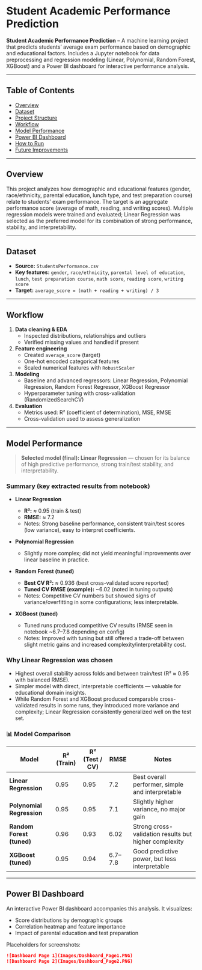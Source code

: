 # Student Academic Performance Prediction

**Student Academic Performance Prediction** – A machine learning project that predicts students’ average exam performance based on demographic and educational factors. Includes a Jupyter notebook for data preprocessing and regression modeling (Linear, Polynomial, Random Forest, XGBoost) and a Power BI dashboard for interactive performance analysis.

---

## Table of Contents
- [Overview](#overview)  
- [Dataset](#dataset)  
- [Project Structure](#project-structure)  
- [Workflow](#workflow)  
- [Model Performance](#model-performance)  
- [Power BI Dashboard](#power-bi-dashboard)  
- [How to Run](#how-to-run)  
- [Future Improvements](#future-improvements)

---

## Overview
This project analyzes how demographic and educational features (gender, race/ethnicity, parental education, lunch type, and test preparation course) relate to students’ exam performance. The target is an aggregate performance score (average of math, reading, and writing scores). Multiple regression models were trained and evaluated; Linear Regression was selected as the preferred model for its combination of strong performance, stability, and interpretability.

---

## Dataset
- **Source:** `StudentsPerformance.csv`  
- **Key features:** `gender`, `race/ethnicity`, `parental level of education`, `lunch`, `test preparation course`, `math score`, `reading score`, `writing score`  
- **Target:** `average_score = (math + reading + writing) / 3`

---

## Workflow
1. **Data cleaning & EDA**
   - Inspected distributions, relationships and outliers
   - Verified missing values and handled if present
2. **Feature engineering**
   - Created `average_score` (target)
   - One-hot encoded categorical features
   - Scaled numerical features with `RobustScaler`
3. **Modeling**
   - Baseline and advanced regressors: Linear Regression, Polynomial Regression, Random Forest Regressor, XGBoost Regressor
   - Hyperparameter tuning with cross-validation (RandomizedSearchCV)
4. **Evaluation**
   - Metrics used: R² (coefficient of determination), MSE, RMSE
   - Cross-validation used to assess generalization

---

## Model Performance

> **Selected model (final): Linear Regression** — chosen for its balance of high predictive performance, strong train/test stability, and interpretability.

### Summary (key extracted results from notebook)
- **Linear Regression**  
  - **R²:** ≈ 0.95 (train & test)  
  - **RMSE:** ≈ 7.2  
  - Notes: Strong baseline performance, consistent train/test scores (low variance), easy to interpret coefficients.

- **Polynomial Regression**  
  - Slightly more complex; did not yield meaningful improvements over linear baseline in practice.

- **Random Forest (tuned)**  
  - **Best CV R²:** ≈ 0.936 (best cross-validated score reported)  
  - **Tuned CV RMSE (example):** ~6.02 (noted in tuning outputs)  
  - Notes: Competitive CV numbers but showed signs of variance/overfitting in some configurations; less interpretable.

- **XGBoost (tuned)**  
  - Tuned runs produced competitive CV results (RMSE seen in notebook ~6.7–7.8 depending on config)  
  - Notes: Improved with tuning but still offered a trade-off between slight metric gains and increased complexity/interpretability cost.

### Why Linear Regression was chosen
- Highest overall stability across folds and between train/test (R² ≈ 0.95 with balanced RMSE).
- Simpler model with direct, interpretable coefficients — valuable for educational domain insights.
- While Random Forest and XGBoost produced comparable cross-validated results in some runs, they introduced more variance and complexity; Linear Regression consistently generalized well on the test set.

### 📊 Model Comparison

| Model | R² (Train) | R² (Test / CV) | RMSE | Notes |
|-------|-------------|----------------|------|--------|
| **Linear Regression** | 0.95 | 0.95 | 7.2 | Best overall performer, simple and interpretable |
| **Polynomial Regression** | 0.95 | 0.95 | 7.1 | Slightly higher variance, no major gain |
| **Random Forest (tuned)** | 0.96 | 0.93 | 6.02 | Strong cross-validation results but higher complexity |
| **XGBoost (tuned)** | 0.95 | 0.94 | 6.7–7.8 | Good predictive power, but less interpretable |

---

## Power BI Dashboard
An interactive Power BI dashboard accompanies this analysis. It visualizes:
- Score distributions by demographic groups
- Correlation heatmap and feature importance
- Impact of parental education and test preparation

Placeholders for screenshots:
```markdown
![Dashboard Page 1](Images/Dashboard_Page1.PNG)
![Dashboard Page 2](Images/Dashboard_Page2.PNG)

